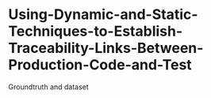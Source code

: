 # Using-Dynamic-and-Static-Techniques-to-Establish-Traceability-Links-Between-Production-Code-and-Test
Groundtruth and dataset
